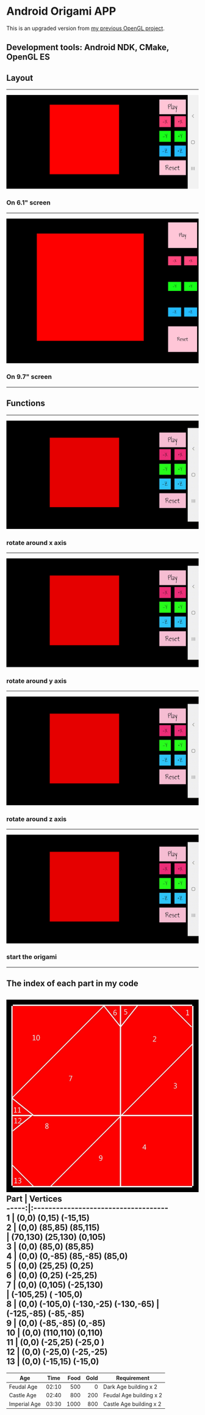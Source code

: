 # Android Origami APP  
This is an upgraded version from [my previous OpenGL project](https://github.com/ElektrischesSchaf/Origami_Heart).  

## Development tools: Android NDK, CMake, OpenGL ES  

## Layout  
---
![S9_plus](/screenshots/Samsung_S9_Plus.jpg)  
### On 6.1" screen
---
![ZenPad_3S_10](/screenshots/Asus_ZenPad_3S_10.jpg)
### On 9.7" screen
---
## Functions
---
![rotate_around_x_axis](/screenshots/rotate_x.gif)
### rotate around x axis
---
![rotate_around_y_axis](/screenshots/rotate_y.gif)
### rotate around y axis
---
![rotate_around_z_axis](/screenshots/rotate_z.gif)
### rotate around z axis
---
![play](/screenshots/play.gif)
### start the origami
---
## The index of each part in my code
![structure](/screenshots/structure.jpg)  
 Part | Vertices                             
-----:|:------------------------------------  
 1    | (0,0) (0,15) (-15,15)                
 2    | (0,0) (85,85) (85,115)               
      | (70,130) (25,130) (0,105)      
 3    | (0,0) (85,0) (85,85)                 
 4    | (0,0) (0,-85) (85,-85) (85,0)        
 5    | (0,0) (25,25) (0,25)               
 6    | (0,0) (0,25) (-25,25)               
 7    | (0,0) (0,105) (-25,130)             
      |  (-105,25) ( -105,0)                 
 8    | (0,0) (-105,0) (-130,-25) (-130,-65) 
      | (-125,-85) (-85,-85)                
 9    | (0,0) (-85,-85) (0,-85)             
 10   | (0,0) (110,110) (0,110)             
 11   | (0,0) (-25,25) (-25,0 )             
 12   | (0,0) (-25,0) (-25,-25)             
 13   | (0,0) (-15,15) (-15,0)  
 ---
 Age           | Time  | Food | Gold | Requirement
--------------|:-----:|-----:| ----:|------------------------
Feudal Age    | 02:10 |  500 |    0 | Dark Age building x 2
Castle Age    | 02:40 |  800 |  200 | Feudal Age building x 2
Imperial Age  | 03:30 | 1000 |  800 | Castle Age building x 2   
